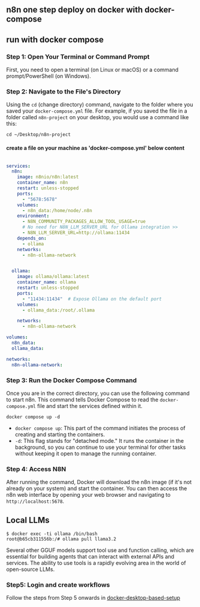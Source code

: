 ## n8n one step deploy on docker with docker-compose



## run with docker compose

### Step 1: Open Your Terminal or Command Prompt
First, you need to open a terminal (on Linux or macOS) or a command prompt/PowerShell (on Windows).

### Step 2: Navigate to the File's Directory
Using the `cd` (change directory) command, navigate to the folder where you saved your `docker-compose.yml` file. For example, if you saved the file in a folder called `n8n-project` on your desktop, you would use a command like this:

`cd ~/Desktop/n8n-project`

#### create a file on your machine as 'docker-compose.yml' below content
```yml

services:
  n8n:
    image: n8nio/n8n:latest
    container_name: n8n
    restart: unless-stopped
    ports:
      - "5678:5678"
    volumes:
      - n8n_data:/home/node/.n8n
    environment:
      - N8N_COMMUNITY_PACKAGES_ALLOW_TOOL_USAGE=true
      # No need for N8N_LLM_SERVER_URL for Ollama integration >>       http://host.docker.internal:11434
      - N8N_LLM_SERVER_URL=http://ollama:11434
    depends_on:
      - ollama
    networks:
      - n8n-ollama-network


  ollama:
    image: ollama/ollama:latest
    container_name: ollama
    restart: unless-stopped
    ports:
      - "11434:11434"  # Expose Ollama on the default port
    volumes:
      - ollama_data:/root/.ollama

    networks:
      - n8n-ollama-network

volumes:
  n8n_data:
  ollama_data:

networks:
  n8n-ollama-network:

```


### Step 3: Run the Docker Compose Command
Once you are in the correct directory, you can use the following command to start n8n. This command tells Docker Compose to read the `docker-compose.yml` file and start the services defined within it.

`docker compose up -d`

* `docker compose up`: This part of the command initiates the process of creating and starting the containers.
* `-d`: This flag stands for "detached mode." It runs the container in the background, so you can continue to use your terminal for other tasks without keeping it open to manage the running container.

### Step 4: Access N8N
After running the command, Docker will download the n8n image (if it's not already on your system) and start the container. You can then access the n8n web interface by opening your web browser and navigating to `http://localhost:5678`.


## Local LLMs

```shell
$ docker exec -ti ollama /bin/bash
root@b65cb311556b:/# ollama pull llama3.2
```

Several other GGUF models support tool use and function calling, which are essential for building agents that can interact with external APIs and services. The ability to use tools is a rapidly evolving area in the world of open-source LLMs.

### Step5: Login and create workflows

Follow the steps from Step 5 onwards in [docker-desktop-based-setup](./Step-by-step-guide-to-setup-n8n-locally-with-llm.md)